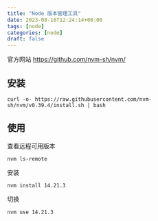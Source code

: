 ```yaml
---
title: "Node 版本管理工具"
date: 2023-08-16T12:24:14+08:00
tags: [node]
categories: [node]
draft: false
---
```


官方网站 https://github.com/nvm-sh/nvm/

## 安装

```shell
curl -o- https://raw.githubusercontent.com/nvm-sh/nvm/v0.39.4/install.sh | bash
```

## 使用

查看远程可用版本

```shell
nvm ls-remote
```

安装

```shell
nvm install 14.21.3
```

切换

```shell
nvm use 14.21.3
```
